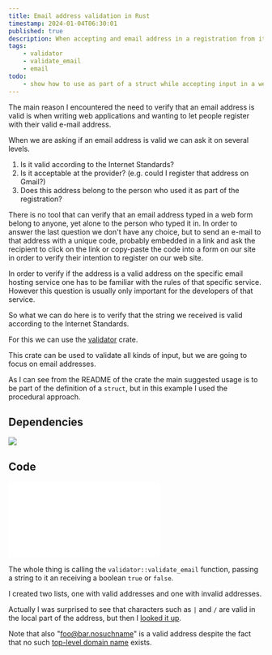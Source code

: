 ```yaml
---
title: Email address validation in Rust
timestamp: 2024-01-04T06:30:01
published: true
description: When accepting and email address in a registration from it is recommended to validate that it is in the correct format and it belongs to the person who typed it in.
tags:
    - validator
    - validate_email
    - email
todo:
    - show how to use as part of a struct while accepting input in a web application
---
```


The main reason I encountered the need to verify that an email address is valid is when writing web applications and wanting to let people register with their valid e-mail address.

When we are asking if an email address is valid we can ask it on several levels.

1. Is it valid according to the Internet Standards?
2. Is it acceptable at the provider? (e.g. could I register that address on Gmail?)
3. Does this address belong to the person who used it as part of the registration?


There is no tool that can verify that an email address typed in a web form belong to anyone, yet alone to the person who typed it in.
In order to answer the last question we don't have any choice, but to send an e-mail to that address with a unique code, probably embedded in a link and ask the recipient to click on the link or copy-paste the code into a form on our site in order to verify their intention to register on our web site.

In order to verify if the address is a valid address on the specific email hosting service one has to be familiar with the rules of that specific service. However this question is usually only important for the developers of that service.

So what we can do here is to verify that the string we received is valid according to the Internet Standards.

For this we can use the [validator](https://crates.io/crates/validator) crate.

This crate can be used to validate all kinds of input, but we are going to focus on email addresses.

As I can see from the README of the crate the main suggested usage is to be part of the definition of a `struct`, but in this example I used the procedural approach.

## Dependencies

![](examples/validate-email/Cargo.toml)

## Code

![](examples/validate-email/src/main.rs)

The whole thing is calling the `validator::validate_email` function, passing a string to it an receiving a boolean `true` or `false`.

I created two lists, one with valid addresses and one with invalid addresses.

Actually I was surprised to see that characters such as `|` and `/` are valid in the local part of the address, but then I [looked it up](https://en.wikipedia.org/wiki/Email_address).

Note that also "foo@bar.nosuchname" is a valid address despite the fact that no such [top-level domain name](https://en.wikipedia.org/wiki/Top-level_domain) exists.


